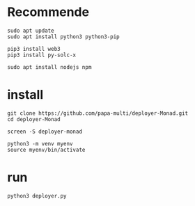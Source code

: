 # Recommende

```
sudo apt update
sudo apt install python3 python3-pip
```

```
pip3 install web3
pip3 install py-solc-x
```

```
sudo apt install nodejs npm
```

# install

```
git clone https://github.com/papa-multi/deployer-Monad.git
cd deployer-Monad
```


```
screen -S deployer-monad
```

```
python3 -m venv myenv
source myenv/bin/activate
```


# run

```
python3 deployer.py
```
